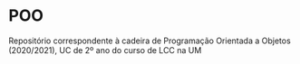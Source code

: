 # POO
Repositório correspondente à cadeira de Programação Orientada a Objetos (2020/2021), UC de 2º ano do curso de LCC na UM

